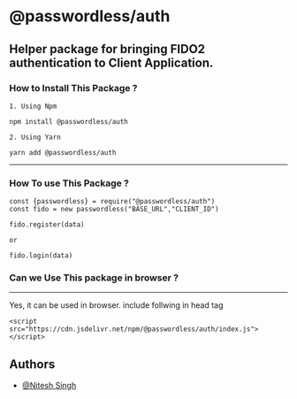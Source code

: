 

# @passwordless/auth

Helper package for bringing FIDO2 authentication to Client Application.
---

### How to Install This Package ?
```
1. Using Npm

npm install @passwordless/auth

2. Using Yarn

yarn add @passwordless/auth

```

----
### How To use This Package ?

```
const {passwordless} = require("@passwordless/auth")
const fido = new passwordless("BASE_URL","CLIENT_ID")

fido.register(data)

or

fido.login(data)
```

### Can we Use This package in browser ?
---
Yes, it can be used in browser. include follwing in head tag

```
<script src="https://cdn.jsdelivr.net/npm/@passwordless/auth/index.js"></script>
```

## Authors

- [@Nitesh Singh](https://www.github.com/nitesh-bb)

